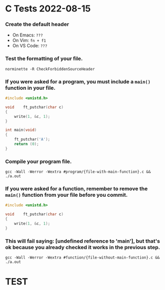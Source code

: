# C Tests 2022-08-15

### Create the default header
- On Emacs: `???`
- On Vim: `fn + f1`
- On VS Code: `???`

### Test the formatting of your file.
`norminette -R CheckForbiddenSourceHeader`

### If you were asked for a **program**, you must include a `main()` function in your file.
``` C
#include <unistd.h>

void	ft_putchar(char c)
{
	write(1, &c, 1);
}

int	main(void)
{
	ft_putchar('A');
	return (0);
}
```

### Compile your program file.
`gcc -Wall -Werror -Wextra #program/{file-with-main-function}.c && ./a.out`

### If you were asked for a **function**, remember to remove the `main()` function from your file before you commit.
``` C
#include <unistd.h>

void	ft_putchar(char c)
{
	write(1, &c, 1);
}
```

### This will fail saying: [undefined reference to 'main'], but that's ok because you already checked it works in the previous step.
`gcc -Wall -Werror -Wextra #function/{file-without-main-function}.c && ./a.out`

# TEST